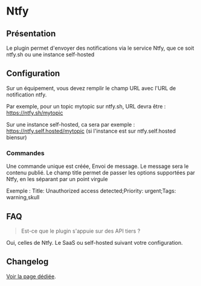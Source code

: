 # Ntfy

## Présentation

Le plugin permet d'envoyer des notifications via le service Ntfy, que ce soit ntfy.sh ou une instance self-hosted

## Configuration

Sur un équipement, vous devez remplir le champ URL avec l'URL de notification ntfy.

Par exemple, pour un topic mytopic sur ntfy.sh, URL devra être : https://ntfy.sh/mytopic 

Sur une instance self-hosted, ca sera par exemple : https://ntfy.self.hosted/mytopic (si l'instance est sur ntfy.self.hosted biensur)

### Commandes

Une commande unique est créée, Envoi de message. Le message sera le contenu publié. Le champ title permet de passer les options supportées par Ntfy, en les séparant par un point virgule

Exemple : Title: Unauthorized access detected;Priority: urgent;Tags: warning,skull

## FAQ

> Est-ce que le plugin s'appuie sur des API tiers ?

Oui, celles de Ntfy. Le SaaS ou self-hosted suivant votre configuration.

## Changelog

[Voir la page dédiée](changelog.md).
